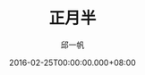 ---
issue: 161
title: 正月半
author: 邱一帆
language: 四縣
date: 2016-02-25T00:00:00.000+08:00
topic: 文史
difficulty: 2
wikidata: Q98096005
wikidata_link: https://www.wikidata.org/wiki/Q98096005
---